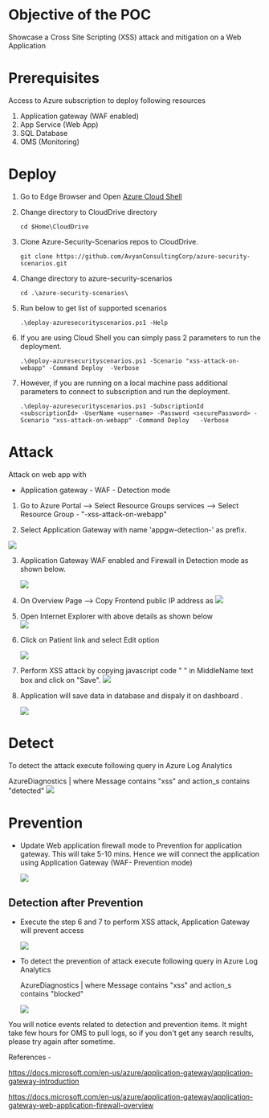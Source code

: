 ﻿# Objective of the POC
Showcase a Cross Site Scripting (XSS) attack and mitigation on a Web Application 

# Prerequisites
Access to Azure subscription to deploy following resources 
1. Application gateway (WAF enabled)
2. App Service (Web App)
3. SQL Database 
4. OMS (Monitoring)

# Deploy

1. Go to Edge Browser and Open [Azure Cloud Shell](https://shell.azure.com/)
1. Change directory to CloudDrive directory 

    `cd $Home\CloudDrive `

1. Clone Azure-Security-Scenarios repos to CloudDrive.

    `git clone https://github.com/AvyanConsultingCorp/azure-security-scenarios.git`

1. Change directory to azure-security-scenarios
 
    `cd .\azure-security-scenarios\`

1. Run below to get list of supported scenarios

    `.\deploy-azuresecurityscenarios.ps1 -Help`

1. If you are using Cloud Shell you can simply pass 2 parameters to run the deployment.

    `.\deploy-azuresecurityscenarios.ps1 -Scenario "xss-attack-on-webapp" -Command Deploy  -Verbose`

1. However, if you are running on a local machine pass additional parameters to connect to subscription and run the deployment.

    `.\deploy-azuresecurityscenarios.ps1 -SubscriptionId <subscriptionId> -UserName <username> -Password <securePassword> -Scenario "xss-attack-on-webapp" -Command Deploy   -Verbose`

# Attack
Attack on web app with
* Application gateway - WAF - Detection mode 
 

1. Go to Azure Portal --> Select Resource Groups services --> Select Resource Group - <prefix> "-xss-attack-on-webapp"

2. Select Application Gateway with name 'appgw-detection-' as prefix.

 ![](images/xss-appgateway-det-location.png)


3. Application Gateway WAF enabled and Firewall in Detection mode as shown below.

    ![](images/xss-appgateway-waf-det.png)

4. On Overview Page --> Copy Frontend public IP address as
    ![](images/xss-appgateway-det-ip.png)

5. Open Internet Explorer with above details as shown below  
    ![](images/xss-webapp-contoso-landingpage.png)

4. Click on Patient link and select Edit option 

    ![](images/xss-webapp-contoso-patients-defpage.png)

4. Perform XSS attack by copying javascript code " **<script>alert('test script')</script>** " in MiddleName text box and click on "Save". 
 ![](images/xss-attack-script.png) 


5. Application will save data in database and dispaly it on dashboard
.

    ![](images/xss-attack-dashboard.png)    
    
    
# Detect
To detect the attack execute following query in Azure Log Analytics

AzureDiagnostics | where Message  contains "xss" and action_s contains "detected"
        ![](images/xss-log-analytics-det.png) 
    
# Prevention

  * Update Web application firewall mode to Prevention for application gateway. This will take 5-10 mins. Hence we will connect the application using Application Gateway (WAF- Prevention mode) 

    ![](images/xss-appgateway-waf-prev.png)    
    
  

## Detection after Prevention

* Execute the step 6 and 7 to perform XSS attack, Application Gateway will prevent access

    ![](images/403-forbidden-access-denied.png)  

 
* To detect the prevention of attack execute following query in Azure Log Analytics


    AzureDiagnostics | where Message  contains "xss" and action_s contains "blocked"
    
    ![](images/xss-log-analytics-blocked.png)  


You will notice events related to detection and prevention items. It might take few hours for OMS to pull logs, so if you don't get any search results, please try again after sometime.

References -

https://docs.microsoft.com/en-us/azure/application-gateway/application-gateway-introduction
 
 https://docs.microsoft.com/en-us/azure/application-gateway/application-gateway-web-application-firewall-overview
 
 


